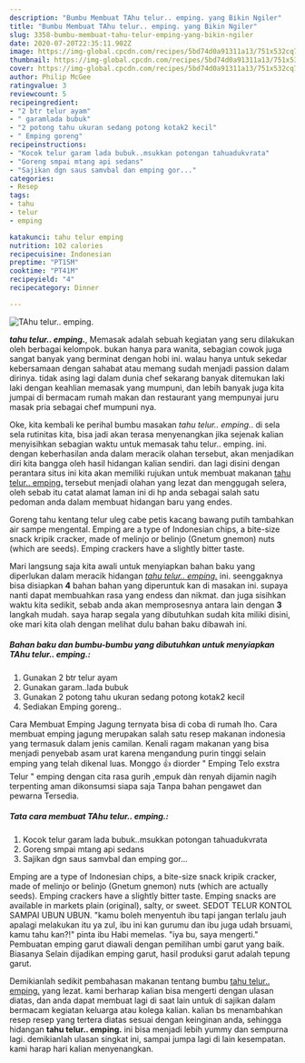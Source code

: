 ```yaml
---
description: "Bumbu Membuat TAhu telur.. emping. yang Bikin Ngiler"
title: "Bumbu Membuat TAhu telur.. emping. yang Bikin Ngiler"
slug: 3358-bumbu-membuat-tahu-telur-emping-yang-bikin-ngiler
date: 2020-07-20T22:35:11.902Z
image: https://img-global.cpcdn.com/recipes/5bd74d0a91311a13/751x532cq70/tahu-telur-emping-foto-resep-utama.jpg
thumbnail: https://img-global.cpcdn.com/recipes/5bd74d0a91311a13/751x532cq70/tahu-telur-emping-foto-resep-utama.jpg
cover: https://img-global.cpcdn.com/recipes/5bd74d0a91311a13/751x532cq70/tahu-telur-emping-foto-resep-utama.jpg
author: Philip McGee
ratingvalue: 3
reviewcount: 5
recipeingredient:
- "2 btr telur ayam"
- " garamlada bubuk"
- "2 potong tahu ukuran sedang potong kotak2 kecil"
- " Emping goreng"
recipeinstructions:
- "Kocok telur garam lada bubuk..msukkan potongan tahuadukvrata"
- "Goreng smpai mtang api sedans"
- "Sajikan dgn saus samvbal dan emping gor..."
categories:
- Resep
tags:
- tahu
- telur
- emping

katakunci: tahu telur emping 
nutrition: 102 calories
recipecuisine: Indonesian
preptime: "PT15M"
cooktime: "PT41M"
recipeyield: "4"
recipecategory: Dinner

---
```



![TAhu telur.. emping.](https://img-global.cpcdn.com/recipes/5bd74d0a91311a13/751x532cq70/tahu-telur-emping-foto-resep-utama.jpg)

<b><i>tahu telur.. emping.</i></b>, Memasak adalah sebuah kegiatan yang seru dilakukan oleh berbagai kelompok. bukan hanya para wanita, sebagian cowok juga sangat banyak yang berminat dengan hobi ini. walau hanya untuk sekedar kebersamaan dengan sahabat atau memang sudah menjadi passion dalam dirinya. tidak asing lagi dalam dunia chef sekarang banyak ditemukan laki laki dengan keahlian memasak yang mumpuni, dan lebih banyak juga kita jumpai di bermacam rumah makan dan restaurant yang mempunyai juru masak pria sebagai chef mumpuni nya.

Oke, kita kembali ke perihal bumbu masakan <i>tahu telur.. emping.</i>. di sela sela rutinitas kita, bisa jadi akan terasa menyenangkan jika sejenak kalian menyisihkan sebagian waktu untuk memasak tahu telur.. emping. ini. dengan keberhasilan anda dalam meracik olahan tersebut, akan menjadikan diri kita bangga oleh hasil hidangan kalian sendiri. dan lagi disini dengan perantara situs ini kita akan memiliki rujukan untuk membuat makanan <u>tahu telur.. emping.</u> tersebut menjadi olahan yang lezat dan menggugah selera, oleh sebab itu catat alamat laman ini di hp anda sebagai salah satu pedoman anda dalam membuat hidangan baru yang endes.

Goreng tahu kentang telur uleg cabe petis kacang bawang putih tambahkan air sampe mengental. Emping are a type of Indonesian chips, a bite-size snack kripik cracker, made of melinjo or belinjo (Gnetum gnemon) nuts (which are seeds). Emping crackers have a slightly bitter taste.


Mari langsung saja kita awali untuk menyiapkan bahan baku yang diperlukan dalam meracik hidangan <u><i>tahu telur.. emping.</i></u> ini. seenggaknya bisa disiapkan <b>4</b> bahan bahan yang diperuntuk kan di masakan ini. supaya nanti dapat membuahkan rasa yang endess dan nikmat. dan juga sisihkan waktu kita sedikit, sebab anda akan memprosesnya antara lain dengan <b>3</b> langkah mudah. saya harap segala yang dibutuhkan sudah kita miliki disini, oke mari kita olah dengan melihat dulu bahan baku dibawah ini.

<!--inarticleads1-->

##### Bahan baku dan bumbu-bumbu yang dibutuhkan untuk menyiapkan TAhu telur.. emping.:

1. Gunakan 2 btr telur ayam
1. Gunakan  garam..lada bubuk
1. Gunakan 2 potong tahu ukuran sedang potong kotak2 kecil
1. Sediakan  Emping goreng..


Cara Membuat Emping Jagung ternyata bisa di coba di rumah lho. Cara membuat emping jagung merupakan salah satu resep makanan indonesia yang termasuk dalam jenis camilan. Kenali ragam makanan yang bisa menjadi penyebab asam urat karena mengandung purin tinggi selain emping yang telah dikenal luas. Monggo 👍 diorder &#34; Emping Telo exstra Telur &#34; emping dengan cita rasa gurih ,empuk dàn renyah dijamin nagih terpenting aman dikonsumsi siapa saja Tanpa bahan pengawet dan pewarna Tersedia. 

<!--inarticleads2-->

##### Tata cara membuat TAhu telur.. emping.:

1. Kocok telur garam lada bubuk..msukkan potongan tahuadukvrata
1. Goreng smpai mtang api sedans
1. Sajikan dgn saus samvbal dan emping gor...


Emping are a type of Indonesian chips, a bite-size snack kripik cracker, made of melinjo or belinjo (Gnetum gnemon) nuts (which are actually seeds). Emping crackers have a slightly bitter taste. Emping snacks are available in markets plain (original), salty, or sweet. SEDOT TELUR KONTOL SAMPAI UBUN UBUN. &#34;kamu boleh menyentuh ibu tapi jangan terlalu jauh apalagi melakukan itu ya zul, ibu ini kan gurumu dan ibu juga udah brsuami, kamu tahu kan?!&#34; pinta ibu Habi memelas. &#34;iya bu, saya mengerti.&#34; Pembuatan emping garut diawali dengan pemilihan umbi garut yang baik. Biasanya Selain dijadikan emping garut, hasil produksi garut adalah tepung garut. 

Demikianlah sedikit pembahasan makanan tentang bumbu <u>tahu telur.. emping.</u> yang lezat. kami berharap kalian bisa mengerti dengan ulasan diatas, dan anda dapat membuat lagi di saat lain untuk di sajikan dalam bermacam kegiatan keluarga atau kolega kalian. kalian bs menambahkan resep resep yang tertera diatas sesuai dengan keinginan anda, sehingga hidangan <b>tahu telur.. emping.</b> ini bisa menjadi lebih yummy dan sempurna lagi. demikianlah ulasan singkat ini, sampai jumpa lagi di lain kesempatan. kami harap hari kalian menyenangkan.
